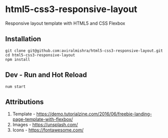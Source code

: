 # html5-css3-responsive-layout

Responsive layout template with HTML5 and CSS Flexbox

## Installation

    git clone git@github.com:aviralmishra/html5-css3-responsive-layout.git
    cd html5-css3-responsive-layout
    npm install

## Dev - Run and Hot Reload

    num start

## Attributions

1.  Template - <https://demo.tutorialzine.com/2016/06/freebie-landing-page-template-with-flexbox/>
2.  Images - <https://unsplash.com/>
3.  Icons - <https://fontawesome.com/>
